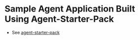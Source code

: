 # Sample Agent Application Built Using Agent-Starter-Pack

- See [agent-starter-pack](https://github.com/GoogleCloudPlatform/agent-starter-pack)